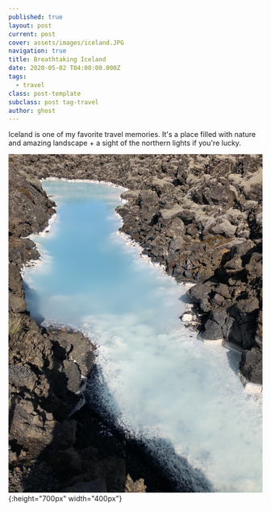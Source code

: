 ```yaml
---
published: true
layout: post
current: post
cover: assets/images/iceland.JPG
navigation: true
title: Breathtaking Iceland 
date: 2020-05-02 T04:00:00.000Z
tags:
  - travel
class: post-template
subclass: post tag-travel
author: ghost
---
```

Iceland is one of my favorite travel memories. It's a place filled with nature and amazing landscape + a sight of the northern lights if you're lucky. 

![Iceland](assets/images/blue.JPG) {:height="700px" width="400px"}